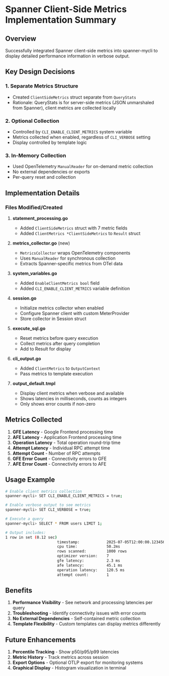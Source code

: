 # Spanner Client-Side Metrics Implementation Summary

## Overview
Successfully integrated Spanner client-side metrics into spanner-mycli to display detailed performance information in verbose output.

## Key Design Decisions

### 1. Separate Metrics Structure
- Created `ClientSideMetrics` struct separate from `QueryStats`
- Rationale: QueryStats is for server-side metrics (JSON unmarshaled from Spanner), client metrics are collected locally

### 2. Optional Collection
- Controlled by `CLI_ENABLE_CLIENT_METRICS` system variable
- Metrics collected when enabled, regardless of `CLI_VERBOSE` setting
- Display controlled by template logic

### 3. In-Memory Collection
- Used OpenTelemetry `ManualReader` for on-demand metric collection
- No external dependencies or exports
- Per-query reset and collection

## Implementation Details

### Files Modified/Created

1. **statement_processing.go**
   - Added `ClientSideMetrics` struct with 7 metric fields
   - Added `ClientMetrics *ClientSideMetrics` to `Result` struct

2. **metrics_collector.go** (new)
   - `MetricsCollector` wraps OpenTelemetry components
   - Uses `ManualReader` for synchronous collection
   - Extracts Spanner-specific metrics from OTel data

3. **system_variables.go**
   - Added `EnableClientMetrics bool` field
   - Added `CLI_ENABLE_CLIENT_METRICS` variable definition

4. **session.go**
   - Initialize metrics collector when enabled
   - Configure Spanner client with custom MeterProvider
   - Store collector in Session struct

5. **execute_sql.go**
   - Reset metrics before query execution
   - Collect metrics after query completion
   - Add to Result for display

6. **cli_output.go**
   - Added `ClientMetrics` to `OutputContext`
   - Pass metrics to template execution

7. **output_default.tmpl**
   - Display client metrics when verbose and available
   - Shows latencies in milliseconds, counts as integers
   - Only shows error counts if non-zero

## Metrics Collected

1. **GFE Latency** - Google Frontend processing time
2. **AFE Latency** - Application Frontend processing time
3. **Operation Latency** - Total operation round-trip time
4. **Attempt Latency** - Individual RPC attempt time
5. **Attempt Count** - Number of RPC attempts
6. **GFE Error Count** - Connectivity errors to GFE
7. **AFE Error Count** - Connectivity errors to AFE

## Usage Example

```bash
# Enable client metrics collection
spanner-mycli> SET CLI_ENABLE_CLIENT_METRICS = true;

# Enable verbose output to see metrics
spanner-mycli> SET CLI_VERBOSE = true;

# Execute a query
spanner-mycli> SELECT * FROM users LIMIT 1;

# Output includes:
1 row in set (0.12 sec)
                       timestamp:            2025-07-05T12:00:00.123456789Z
                       cpu time:             50.2ms
                       rows scanned:         1000 rows
                       optimizer version:    7
                       gfe latency:          2.3 ms
                       afe latency:          45.1 ms
                       operation latency:    120.5 ms
                       attempt count:        1
```

## Benefits

1. **Performance Visibility** - See network and processing latencies per query
2. **Troubleshooting** - Identify connectivity issues with error counts
3. **No External Dependencies** - Self-contained metric collection
4. **Template Flexibility** - Custom templates can display metrics differently

## Future Enhancements

1. **Percentile Tracking** - Show p50/p95/p99 latencies
2. **Metric History** - Track metrics across session
3. **Export Options** - Optional OTLP export for monitoring systems
4. **Graphical Display** - Histogram visualization in terminal